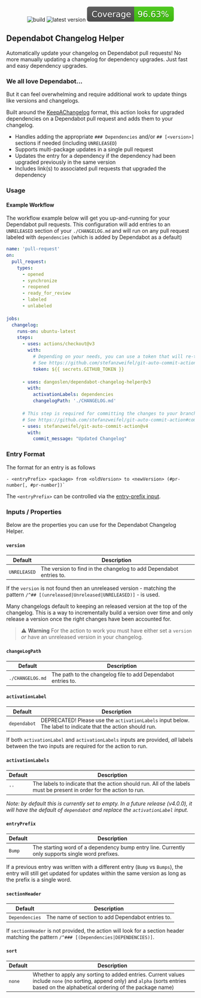   <p align="center">
    <img src="https://github.com/dangoslen/dependabot-changelog-helper/actions/workflows/pull-request.yml/badge.svg" alt="build" />
    <img src="https://img.shields.io/github/v/release/dangoslen/dependabot-changelog-helper?color=orange&label=Latest" alt="latest version" />
    <img src="./coverage/badge.svg" alt="coverage badge" />
</p>

## Dependabot Changelog Helper

Automatically update your changelog on Dependabot pull requests! No more manually updating a changelog for dependency upgrades. Just fast and easy dependency upgrades.

### We all love Dependabot...

But it can feel overwhelming and require additional work to update things like versions and changelogs.

Built around the [KeepAChangelog](https://keepachangelog.com/) format, this action looks for upgraded dependencies on a Dependabot pull request and adds them to your changelog. 

- Handles adding the appropriate `### Dependencies` and/or `## [<version>]` sections if needed (including `UNRELEASED`)
- Supports multi-package updates in a single pull request
- Updates the entry for a dependency if the dependency had been upgraded previously in the same version
- Includes link(s) to associated pull requests that upgraded the dependency

### Usage

#### Example Workflow

The workflow example below will get you up-and-running for your Dependabot pull requests. This configuration will add entries
to an `UNRELEASED` section of your `./CHANGELOG.md` and will run on any pull request labeled with `dependencies` (which is added by Dependabot as a default)

```yaml
name: 'pull-request'
on:
  pull_request:
    types:
      - opened
      - synchronize
      - reopened
      - ready_for_review
      - labeled
      - unlabeled

jobs:
  changelog:
    runs-on: ubuntu-latest
    steps:
      - uses: actions/checkout@v3
        with:
          # Depending on your needs, you can use a token that will re-trigger workflows
          # See https://github.com/stefanzweifel/git-auto-commit-action#commits-of-this-action-do-not-trigger-new-workflow-runs
          token: ${{ secrets.GITHUB_TOKEN }}

      - uses: dangoslen/dependabot-changelog-helper@v3
        with:
          activationLabels: dependencies
          changelogPath: './CHANGELOG.md'

      # This step is required for committing the changes to your branch. 
      # See https://github.com/stefanzweifel/git-auto-commit-action#commits-of-this-action-do-not-trigger-new-workflow-runs 
      - uses: stefanzweifel/git-auto-commit-action@v4
        with:
          commit_message: "Updated Changelog"
```

### Entry Format

The format for an entry is as follows

```
- <entryPrefix> <package> from <oldVersion> to <newVersion> (#pr-number[, #pr-number])`
```

The `<entryPrefix>` can be controlled via the [entry-prefix input](#entryprefix).

### Inputs / Properties

Below are the properties you can use for the Dependabot Changelog Helper.

#### `version`

| Default      | Description                                                        |
| ------------ | ------------------------------------------------------------------ |
| `UNRELEASED` | The version to find in the changelog to add Dependabot entries to. |

If the `version` is not found then an unreleased version - matching the pattern `/^## [(unreleased|Unreleased|UNRELEASED)]` - is used.

Many changelogs default to keeping an released version at the top of the changelog.
This is a way to incrementally build a version over time and only release a version once the right changes have been accounted for.

> :warning: **Warning**
> For the action to work you must have either set a `version` _or_ have an unreleased version in your changelog.

#### `changeLogPath`

| Default          | Description                                                  |
| ---------------- | ------------------------------------------------------------ |
| `./CHANGELOG.md` | The path to the changelog file to add Dependabot entries to. |

#### `activationLabel`

| Default  | Description                                                                                                  |
| -------- | ------------------------------------------------------------------------------------------------------------ |
| `dependabot`     | DEPRECATED! Please use the `activationLabels` input below. The label to indicate that the action should run. |

If both `activationLabel` and `activationLabels` inputs are provided, _all_ labels between the two inputs are required for the action to run.
 
#### `activationLabels`

| Default      | Description                                       |
| ------------ | ------------------------------------------------- |
| `''` | The labels to indicate that the action should run. All of the labels must be present in order for the action to run. |

_Note: by default this is currently set to empty. In a future release (v4.0.0), it will have the default of `dependabot` and replace the `activationLabel` input._

#### `entryPrefix`

| Default      | Description                                                                                       |
| ------------ | ------------------------------------------------------------------------------------------------- |
| `Bump`       | The starting word of a dependency bump entry line. Currently only supports single word prefixes. |

If a previous entry was written with a different entry (`Bump` vs `Bumps`), the entry will still get updated for updates within the same version as long as the prefix is a single word. 

#### `sectionHeader`

| Default        | Description                                       |
| -------------- | ------------------------------------------------- |
| `Dependencies` | The name of section to add Dependabot entries to. |

If `sectionHeader` is not provided, the action will look for a section header matching the pattern `/^### [(Dependencies|DEPENDENCIES)]`.

#### `sort`

| Default | Description                                               |
| --------| --------------------------------------------------------- |
| `none`  | Whether to apply any sorting to added entries. Current values include `none` (no sorting, append only) and `alpha` (sorts entries based on the alphabetical ordering of the package name) |
